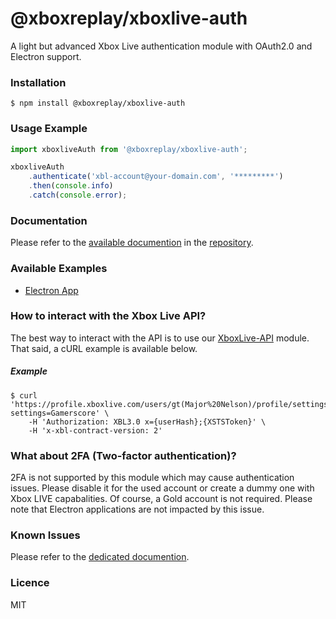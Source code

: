 # @xboxreplay/xboxlive-auth

A light but advanced Xbox Live authentication module with OAuth2.0 and Electron support.

### Installation

```shell
$ npm install @xboxreplay/xboxlive-auth
```

### Usage Example

```javascript
import xboxliveAuth from '@xboxreplay/xboxlive-auth';

xboxliveAuth
	.authenticate('xbl-account@your-domain.com', '*********')
	.then(console.info)
	.catch(console.error);
```

### Documentation

Please refer to the [available documention](docs) in the [repository](https://github.com/XboxReplay/xboxlive-auth).

### Available Examples

-   [Electron App](examples/electron-app)

### How to interact with the Xbox Live API?

The best way to interact with the API is to use our [XboxLive-API](https://github.com/XboxReplay/xboxlive-api) module. That said, a cURL example is available below.

##### Example

```shell
$ curl 'https://profile.xboxlive.com/users/gt(Major%20Nelson)/profile/settings?settings=Gamerscore' \
    -H 'Authorization: XBL3.0 x={userHash};{XSTSToken}' \
    -H 'x-xbl-contract-version: 2'
```

### What about 2FA (Two-factor authentication)?

2FA is not supported by this module which may cause authentication issues. Please disable it for the used account or create a dummy one with Xbox LIVE capabalities. Of course, a Gold account is not required. Please note that Electron applications are not impacted by this issue.

### Known Issues

Please refer to the [dedicated documention](docs/06-Known_Issues.md).

### Licence

MIT
